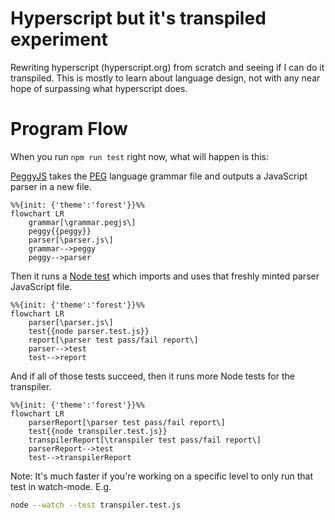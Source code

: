 # Hyperscript but it's transpiled experiment 

Rewriting hyperscript (hyperscript.org) from scratch and seeing if I can do it transpiled. This is mostly to learn about language design, not with any near hope of surpassing what hyperscript does.

# Program Flow

When you run `npm run test` right now, what will happen is this:

[PeggyJS](https://peggyjs.org/documentation.html) takes the [PEG](https://en.wikipedia.org/wiki/Parsing_expression_grammar) language grammar file and outputs a JavaScript parser in a new file.

```mermaid
%%{init: {'theme':'forest'}}%%
flowchart LR
    grammar[\grammar.pegjs\]
    peggy{{peggy}}
    parser[\parser.js\]
    grammar-->peggy
    peggy-->parser
```

Then it runs a [Node test](https://nodejs.org/docs/latest-v18.x/api/test.html#test-runner) which imports and uses that freshly minted parser JavaScript file. 

```mermaid
%%{init: {'theme':'forest'}}%%
flowchart LR
    parser[\parser.js\]
    test{{node parser.test.js}}
    report[\parser test pass/fail report\]
    parser-->test
    test-->report
```

And if all of those tests succeed, then it runs more Node tests for the transpiler.

```mermaid
%%{init: {'theme':'forest'}}%%
flowchart LR
    parserReport[\parser test pass/fail report\]
    test{{node transpiler.test.js}}
    transpilerReport[\transpiler test pass/fail report\]
    parserReport-->test
    test-->transpilerReport
```

Note: It's much faster if you're working on a specific 
level to only run that test in watch-mode. E.g.

```sh
node --watch --test transpiler.test.js
```


